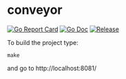 # conveyor

[![Go Report Card](https://goreportcard.com/badge/ascotan/conveyor?style=flat-square)](https://goreportcard.com/report/ascotan/conveyor)
[![Go Doc](https://img.shields.io/badge/godoc-reference-blue.svg?style=flat-square)](http://godoc.org/github.com/ascotan/conveyor)
[![Release](https://img.shields.io/github/release/golang-standards/project-layout.svg?style=flat-square)](https://github.com/ascotan/conveyor/releases/latest)


To build the project type:

```
make
```

and go to http://localhost:8081/
